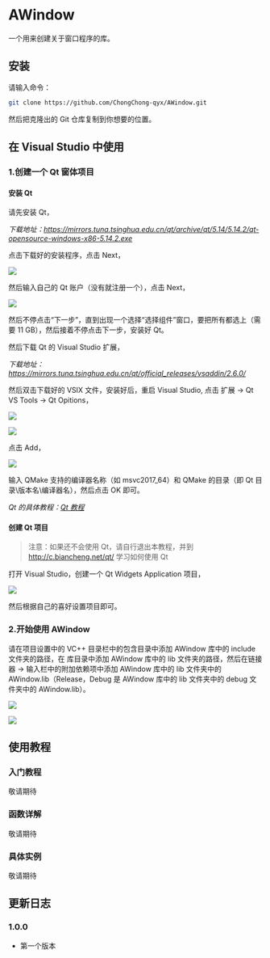 # AWindow

一个用来创建关于窗口程序的库。

## 安装

请输入命令：

``` bash
git clone https://github.com/ChongChong-qyx/AWindow.git
```

然后把克隆出的 Git 仓库复制到你想要的位置。

## 在 Visual Studio 中使用

### 1.创建一个 Qt 窗体项目

#### 安装 Qt

请先安装 Qt，

*下载地址：<https://mirrors.tuna.tsinghua.edu.cn/qt/archive/qt/5.14/5.14.2/qt-opensource-windows-x86-5.14.2.exe>*

点击下载好的安装程序，点击 Next，

![](./photo/qt-1.png?raw=true)

然后输入自己的 Qt 账户（没有就注册一个），点击 Next，

![](./photo/qt-2.png?raw=true)

然后不停点击“下一步”，直到出现一个选择“选择组件”窗口，要把所有都选上（需要 11 GB），然后接着不停点击下一步，安装好 Qt。

然后下载 Qt 的 Visual Studio 扩展，

*下载地址：<https://mirrors.tuna.tsinghua.edu.cn/qt/official_releases/vsaddin/2.6.0/>*

然后双击下载好的 VSIX 文件，安装好后，重启 Visual Studio, 点击 扩展 -> Qt VS Tools -> Qt Opitions，

![](./photo/2.png?raw=true)

![](./photo/1.png?raw=true)

点击 Add，

![](./photo/3.png?raw=true)

输入 QMake 支持的编译器名称（如 msvc2017_64）和 QMake 的目录（即 Qt 目录\版本名\编译器名），然后点击 OK 即可。

*Qt 的具体教程：[Qt 教程](http://c.biancheng.net/qt/)*

#### 创建 Qt 项目

> 注意：如果还不会使用 Qt，请自行退出本教程，并到 http://c.biancheng.net/qt/ 学习如何使用 Qt

打开 Visual Studio，创建一个 Qt Widgets Application 项目，

![](./photo/vs-1.png?raw=true)

然后根据自己的喜好设置项目即可。

### 2.开始使用 AWindow

请在项目设置中的 VC++ 目录栏中的包含目录中添加 AWindow 库中的 include 文件夹的路径，在 库目录中添加 AWindow 库中的 lib 文件夹的路径，然后在链接器 -> 输入栏中的附加依赖项中添加 AWindow 库中的 lib 文件夹中的 AWindow.lib（Release，Debug 是 AWindow 库中的 lib 文件夹中的 debug 文件夹中的 AWindow.lib）。

![](./photo/set-1.png?raw=true)

![](./photo/set-2.png?raw=true)

## 使用教程

### 入门教程

敬请期待

### 函数详解

敬请期待

### 具体实例

敬请期待

## 更新日志

### 1.0.0

- 第一个版本